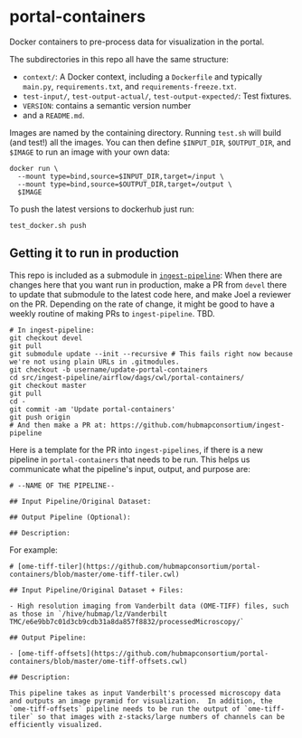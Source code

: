 # portal-containers

Docker containers to pre-process data for visualization in the portal.

The subdirectories in this repo all have the same structure:

- `context/`: A Docker context, including a `Dockerfile` and typically
  `main.py`, `requirements.txt`, and `requirements-freeze.txt`.
- `test-input/`, `test-output-actual/`, `test-output-expected/`: Test fixtures.
- `VERSION`: contains a semantic version number
- and a `README.md`.

Images are named by the containing directory.
Running `test.sh` will build (and test!) all the images.
You can then define `$INPUT_DIR`, `$OUTPUT_DIR`, and `$IMAGE`
to run an image with your own data:

```
docker run \
  --mount type=bind,source=$INPUT_DIR,target=/input \
  --mount type=bind,source=$OUTPUT_DIR,target=/output \
  $IMAGE
```

To push the latest versions to dockerhub just run:

```
test_docker.sh push
```

## Getting it to run in production

This repo is included as a submodule in [`ingest-pipeline`](https://github.com/hubmapconsortium/ingest-pipeline/tree/master/src/ingest-pipeline/airflow/dags/cwl): When there are changes here that you want run in production, make a PR from `devel` there to update that submodule to the latest code here, and make Joel a reviewer on the PR. Depending on the rate of change, it might be good to have a weekly routine of making PRs to `ingest-pipeline`. TBD.

```
# In ingest-pipeline:
git checkout devel
git pull
git submodule update --init --recursive # This fails right now because we're not using plain URLs in .gitmodules.
git checkout -b username/update-portal-containers
cd src/ingest-pipeline/airflow/dags/cwl/portal-containers/
git checkout master
git pull
cd -
git commit -am 'Update portal-containers'
git push origin
# And then make a PR at: https://github.com/hubmapconsortium/ingest-pipeline
```

Here is a template for the PR into `ingest-pipelines`, if there is a new pipeline in `portal-containers` that needs to be run.  This helps us communicate what the pipeline's input, output, and purpose are:

```
# --NAME OF THE PIPELINE--

## Input Pipeline/Original Dataset:

## Output Pipeline (Optional):

## Description:

```

For example:

```
# [ome-tiff-tiler](https://github.com/hubmapconsortium/portal-containers/blob/master/ome-tiff-tiler.cwl)

## Input Pipeline/Original Dataset + Files:

- High resolution imaging from Vanderbilt data (OME-TIFF) files, such as those in `/hive/hubmap/lz/Vanderbilt TMC/e6e9bb7c01d3cb9cdb31a8da857f8832/processedMicroscopy/`

## Output Pipeline:

- [ome-tiff-offsets](https://github.com/hubmapconsortium/portal-containers/blob/master/ome-tiff-offsets.cwl)

## Description:

This pipeline takes as input Vanderbilt's processed microscopy data and outputs an image pyramid for visualization.  In addition, the `ome-tiff-offsets` pipeline needs to be run the output of `ome-tiff-tiler` so that images with z-stacks/large numbers of channels can be efficiently visualized.

```



